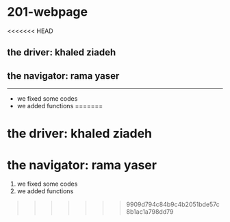 # 201-webpage
<<<<<<< HEAD

## the driver: khaled ziadeh
## the navigator: rama yaser
___________________________________________

- we fixed some codes
- we added functions
=======
# the driver: khaled ziadeh 
# the navigator: rama yaser 
1.  we fixed some codes 
2. we added functions 
>>>>>>> 9909d794c84b9c4b2051bde57c8b1ac1a798dd79
